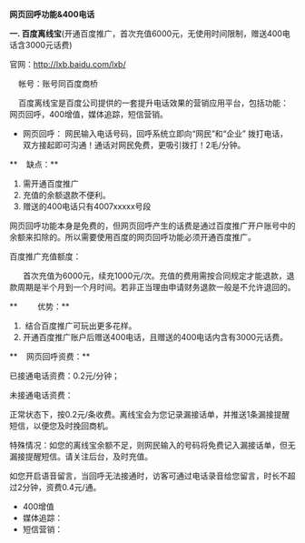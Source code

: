 **网页回呼功能&400电话**

**一. 百度离线宝**\(开通百度推广，首次充值6000元，无使用时间限制，赠送400电话含3000元话费\)

官网：http://lxb.baidu.com/lxb/

    帐号：账号同百度商桥

  


    百度离线宝是百度公司提供的一套提升电话效果的营销应用平台，包括功能：网页回呼，400增值，媒体追踪，短信营销。

  


* 网页回呼：
  网民输入电话号码，回呼系统立即向“网民”和“企业” 拨打电话，双方接起即可沟通！通话对网民免费，更吸引拨打！2毛/分钟。

**    缺点：**

1. 需开通百度推广
2. 充值的余额退款不便利。
3. 赠送的400电话只有4007xxxxx号段

 网页回呼功能本身是免费的，但网页回呼产生的话费是通过百度推广开户账号中的余额来扣除的。所以需要使用百度的网页回呼功能必须开通百度推广。

百度推广充值额度：

       首次充值为6000元，续充1000元/次。充值的费用需按合同规定才能退款，退款周期是半个月到一个月时间。若非正当理由申请财务退款一般是不允许退回的。

**         优势：**

1.  结合百度推广可玩出更多花样。
2. 开通百度推广账户后赠送400电话，且赠送的400电话内含有3000元话费。

  


  


**    网页回呼资费：**

 已接通电话资费：0.2元/分钟；

 未接通电话资费：

 正常状态下，按0.2元/条收费。离线宝会为您记录漏接话单，并推送1条漏接提醒短信，以便您及时挽回商机。

 特殊情况：如您的离线宝余额不足，则网民输入的号码将免费记入漏接话单，但无漏接提醒短信。请关注后台，及时充值。

 如您开启语音留言，当回呼无法接通时，访客可通过电话录音给您留言，时长不超过2分钟，资费0.4元/通。

  


* 400增值
* 媒体追踪：
* 短信营销：



